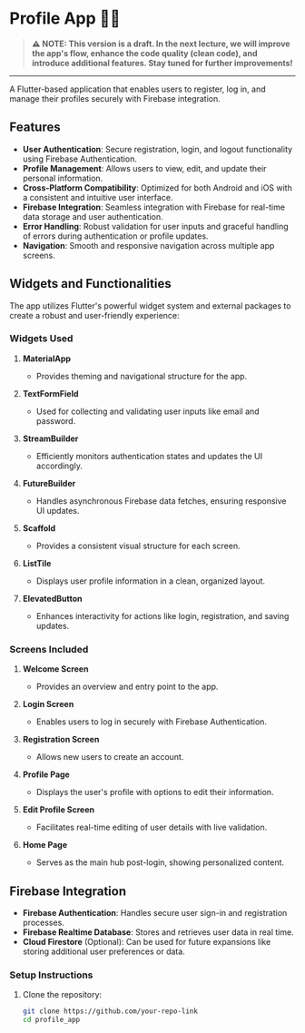 # Profile App 🚀👤

> **⚠️ NOTE: This version is a draft. In the next lecture, we will improve the app's flow, enhance the code quality (clean code), and introduce additional features. Stay tuned for further improvements!**

---

A Flutter-based application that enables users to register, log in, and manage their profiles securely with Firebase integration.

## Features

- **User Authentication**: Secure registration, login, and logout functionality using Firebase Authentication.
- **Profile Management**: Allows users to view, edit, and update their personal information.
- **Cross-Platform Compatibility**: Optimized for both Android and iOS with a consistent and intuitive user interface.
- **Firebase Integration**: Seamless integration with Firebase for real-time data storage and user authentication.
- **Error Handling**: Robust validation for user inputs and graceful handling of errors during authentication or profile updates.
- **Navigation**: Smooth and responsive navigation across multiple app screens.

## Widgets and Functionalities

The app utilizes Flutter's powerful widget system and external packages to create a robust and user-friendly experience:

### **Widgets Used**

1. **MaterialApp**
   - Provides theming and navigational structure for the app.

2. **TextFormField**
   - Used for collecting and validating user inputs like email and password.

3. **StreamBuilder**
   - Efficiently monitors authentication states and updates the UI accordingly.

4. **FutureBuilder**
   - Handles asynchronous Firebase data fetches, ensuring responsive UI updates.

5. **Scaffold**
   - Provides a consistent visual structure for each screen.

6. **ListTile**
   - Displays user profile information in a clean, organized layout.

7. **ElevatedButton**
   - Enhances interactivity for actions like login, registration, and saving updates.

### **Screens Included**

1. **Welcome Screen**
   - Provides an overview and entry point to the app.

2. **Login Screen**
   - Enables users to log in securely with Firebase Authentication.

3. **Registration Screen**
   - Allows new users to create an account.

4. **Profile Page**
   - Displays the user's profile with options to edit their information.

5. **Edit Profile Screen**
   - Facilitates real-time editing of user details with live validation.

6. **Home Page**
   - Serves as the main hub post-login, showing personalized content.

## Firebase Integration

- **Firebase Authentication**: Handles secure user sign-in and registration processes.
- **Firebase Realtime Database**: Stores and retrieves user data in real time.
- **Cloud Firestore** (Optional): Can be used for future expansions like storing additional user preferences or data.

### Setup Instructions

1. Clone the repository:
   ```bash
   git clone https://github.com/your-repo-link
   cd profile_app
